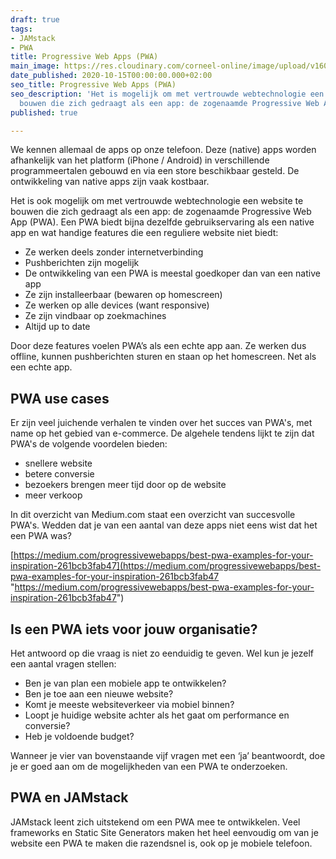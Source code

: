 ```yaml
---
draft: true
tags:
- JAMstack
- PWA
title: Progressive Web Apps (PWA)
main_image: https://res.cloudinary.com/corneel-online/image/upload/v1603361541/corneelonline/progressive-web-app_zyj9ba.jpg
date_published: 2020-10-15T00:00:00.000+02:00
seo_title: Progressive Web Apps (PWA)
seo_description: 'Het is mogelijk om met vertrouwde webtechnologie een website te
  bouwen die zich gedraagt als een app: de zogenaamde Progressive Web App (PWA).'
published: true

---
```

We kennen allemaal de apps op onze telefoon. Deze (native) apps worden afhankelijk van het platform (iPhone / Android) in verschillende programmeertalen gebouwd en via een store beschikbaar gesteld. De ontwikkeling van native apps zijn vaak kostbaar.

Het is ook mogelijk om met vertrouwde webtechnologie een website te bouwen die zich gedraagt als een app: de zogenaamde Progressive Web App (PWA). Een PWA biedt bijna dezelfde gebruikservaring als een native app en wat handige features die een reguliere website niet biedt:

* Ze werken deels zonder internetverbinding
* Pushberichten zijn mogelijk
* De ontwikkeling van een PWA is meestal goedkoper dan van een native app
* Ze zijn installeerbaar (bewaren op homescreen)
* Ze werken op alle devices (want responsive)
* Ze zijn vindbaar op zoekmachines
* Altijd up to date

Door deze features voelen PWA’s als een echte app aan. Ze werken dus offline, kunnen pushberichten sturen en staan op het homescreen. Net als een echte app.

## PWA use cases

Er zijn veel juichende verhalen te vinden over het succes van PWA's, met name op het gebied van e-commerce. De algehele tendens lijkt te zijn dat PWA's de volgende voordelen bieden:

* snellere website
* betere conversie
* bezoekers brengen meer tijd door op de website
* meer verkoop

In dit overzicht van Medium.com staat een overzicht van succesvolle PWA's. Wedden dat je van een aantal van deze apps niet eens wist dat het een PWA was?

[https://medium.com/progressivewebapps/best-pwa-examples-for-your-inspiration-261bcb3fab47](https://medium.com/progressivewebapps/best-pwa-examples-for-your-inspiration-261bcb3fab47 "https://medium.com/progressivewebapps/best-pwa-examples-for-your-inspiration-261bcb3fab47")

## Is een PWA iets voor jouw organisatie?

Het antwoord op die vraag is niet zo eenduidig te geven. Wel kun je jezelf een aantal vragen stellen:

* Ben je van plan een mobiele app te ontwikkelen?
* Ben je toe aan een nieuwe website?
* Komt je meeste websiteverkeer via mobiel binnen?
* Loopt je huidige website achter als het gaat om performance en conversie?
* Heb je voldoende budget?

Wanneer je vier van bovenstaande vijf vragen met een ‘ja’ beantwoordt, doe je er goed aan om de mogelijkheden van een PWA te onderzoeken.

## PWA en JAMstack

JAMstack leent zich uitstekend om een PWA mee te ontwikkelen. Veel frameworks en Static Site Generators maken het heel eenvoudig om van je website een PWA te maken die razendsnel is, ook op je mobiele telefoon.